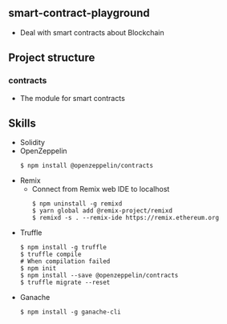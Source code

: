 ## smart-contract-playground
* Deal with smart contracts about Blockchain

## Project structure
### contracts
* The module for smart contracts 

## Skills
* Solidity
* OpenZeppelin
  ```
  $ npm install @openzeppelin/contracts
  ```
* Remix
  * Connect from Remix web IDE to localhost
    ```
    $ npm uninstall -g remixd
    $ yarn global add @remix-project/remixd
    $ remixd -s . --remix-ide https://remix.ethereum.org
    ```
* Truffle
  ```
  $ npm install -g truffle
  $ truffle compile
  # When compilation failed
  $ npm init
  $ npm install --save @openzeppelin/contracts
  $ truffle migrate --reset
  ```
* Ganache
  ```
  $ npm install -g ganache-cli
  ```